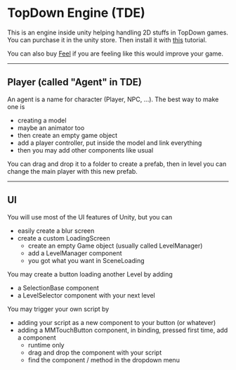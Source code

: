 # TopDown Engine (TDE)

This is an engine inside unity helping handling
2D stuffs in TopDown games. You can purchase it
in the unity store. Then install it
with [this](https://topdown-engine-docs.moremountains.com/install.html)
tutorial.

You can also buy [Feel](https://feel-docs.moremountains.com/index.html)
if you are feeling like this would improve your game.

<hr class="sr">

## Player (called "Agent" in TDE)

An agent is a name for character (Player, NPC, ...). The
best way to make one is

* creating a model
* maybe an animator too
* then create an empty game object
* add a player controller, put inside the model
  and link everything
* then you may add other components like
    usual

You can drag and drop it to a folder to create a prefab,
then in level you can change the main player with this new
prefab.

<hr class="sl">

## UI

You will use most of the UI features of Unity, but
you can

* easily create a blur screen
* create a custom LoadingScreen
    * create an empty Game object (usually called LevelManager)
    * add a LevelManager component
    * you got what you want in SceneLoading

You may create a button loading another Level by adding

* a SelectionBase component
* a LevelSelector component with your next level

You may trigger your own script by

* adding your script as a new component to
  your button (or whatever)
* adding a MMTouchButton component,
  in binding, pressed first time, add a component
    * runtime only
    * drag and drop the component with your script
    * find the component / method in the dropdown menu